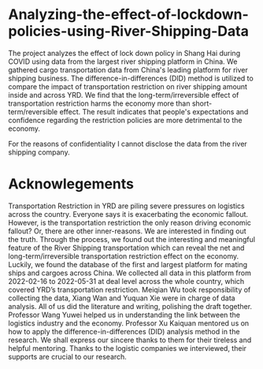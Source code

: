 # Analyzing-the-effect-of-lockdown-policies-using-River-Shipping-Data
The project analyzes the effect of lock down policy in Shang Hai during COVID using data from the largest river shipping platform in China. We gathered cargo transportation data from China's leading platform for river shipping business. The difference-in-differences (DID) method is utilized to compare the impact of transportation restriction on river shipping amount inside and across YRD. We find that the long-term/irreversible effect of transportation restriction harms the economy more than short-term/reversible effect. The result indicates that people's expectations and confidence regarding the restriction policies are more detrimental to the economy.

For the reasons of confidentiality I cannot disclose the data from the river shipping company.



# Acknowlegements
Transportation Restriction in YRD are piling severe pressures on logistics across the country. Everyone says it is exacerbating the economic fallout. However, is the transportation restriction the only reason driving economic fallout? Or, there are other inner-reasons.
We are interested in finding out the truth. Through the process, we found out the interesting and meaningful feature of the River Shipping transportation which can reveal the net and long-term/irreversible transportation restriction effect on the economy.
Luckily, we found the database of the first and largest platform for mating ships and cargoes across China. We collected all data in this platform from 2022-02-16 to 2022-05-31 at deal level across the whole country, which covered YRD’s transportation restriction. 
Meiqian Wu took responsibility of collecting the data, Xiang Wan and Yuquan Xie were in charge of data analysis. All of us did the literature and writing, polishing the draft together.
Professor Wang Yuwei helped us in understanding the link between the logistics industry and the economy. Professor Xu Kaiquan mentored us on how to apply the difference-in-differences (DID) analysis method in the research. We shall express our sincere thanks to them for their tireless and helpful mentoring.
Thanks to the logistic companies we interviewed, their supports are crucial to our research.

